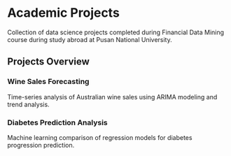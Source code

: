# Academic Projects

Collection of data science projects completed during Financial Data Mining course during study abroad at Pusan National University.

## Projects Overview

### Wine Sales Forecasting
Time-series analysis of Australian wine sales using ARIMA modeling and trend analysis.

### Diabetes Prediction Analysis  
Machine learning comparison of regression models for diabetes progression prediction.

